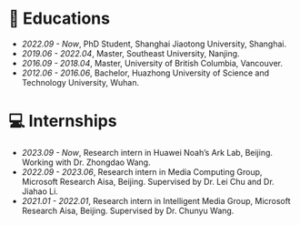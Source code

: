 
# 📖 Educations
- *2022.09 - Now*, PhD Student, Shanghai Jiaotong University, Shanghai.
- *2019.06 - 2022.04*, Master, Southeast University, Nanjing.
- *2016.09 - 2018.04*, Master, University of British Columbia, Vancouver.
- *2012.06 - 2016.06*, Bachelor, Huazhong University of Science and Technology University, Wuhan.


# 💻 Internships
- *2023.09 - Now*, Research intern in Huawei Noah’s Ark Lab, Beijing. Working with Dr. Zhongdao Wang. 
- *2022.09 - 2023.06*, Research intern in Media Computing Group, Microsoft Research Aisa, Beijing. Supervised by Dr. Lei Chu and Dr. Jiahao Li.
- *2021.01 - 2022.01*, Research intern in Intelligent Media Group, Microsoft Research Aisa, Beijing. Supervised by Dr. Chunyu Wang.


